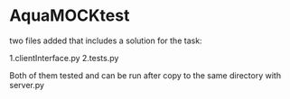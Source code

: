 # AquaMOCKtest

two files added that includes a solution for the task:

1.clientInterface.py
2.tests.py

Both of them tested and can be run after copy to the same directory with server.py
